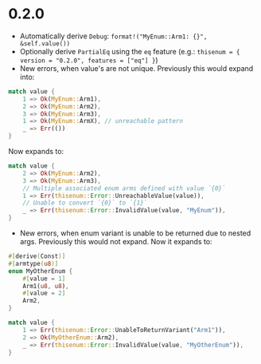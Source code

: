 # 0.2.0

* Automatically derive `Debug`: `format!("MyEnum::Arm1: {}", &self.value())`
* Optionally derive `PartialEq` using the `eq` feature (e.g.: `thisenum = { version = "0.2.0", features = ["eq"] }`)
* New errors, when value's are not unique. Previously this would expand into:

```rust
match value {
    1 => Ok(MyEnum::Arm1),
    2 => Ok(MyEnum::Arm2),
    3 => Ok(MyEnum::Arm3),
    1 => Ok(MyEnum::ArmX), // unreachable pattern
    _ => Err(())
}
```

Now expands to:

```rust
match value {
    2 => Ok(MyEnum::Arm2),
    3 => Ok(MyEnum::Arm3),
    // Multiple associated enum arms defined with value `{0}`
    1 => Err(thisenum::Error::UnreachableValue(value)),
    // Unable to convert `{0}` to `{1}`
    _ => Err(thisenum::Error::InvalidValue(value, "MyEnum")),
}
```

* New errors, when enum variant is unable to be returned due to nested args. Previously this would not expand. Now it expands to:

```rust
#[derive(Const)]
#[armtype(u8)]
enum MyOtherEnum {
    #[value = 1]
    Arm1(u8, u8),
    #[value = 2]
    Arm2,
}

match value {
    1 => Err(thisenum::Error::UnableToReturnVariant("Arm1")),
    2 => Ok(MyOtherEnum::Arm2),
    _ => Err(thisenum::Error::InvalidValue(value, "MyOtherEnum")),
}
```
